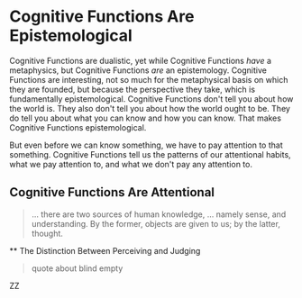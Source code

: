 # Cognitive Functions Are Epistemological

Cognitive Functions are dualistic, yet while Cognitive Functions *have* a metaphysics, but Cognitive Functions *are* an epistemology. Cognitive Functions are interesting, not so much for the metaphysical basis on which they are founded, but because the perspective they take, which is fundamentally epistemological. Cognitive Functions don't tell you about how the world is. They also don't tell you about how the world ought to be. They do tell you about what you can know and how you can know. That makes Cognitive Functions epistemological.

But even before we can know something, we have to pay attention to that something. Cognitive Functions tell us the patterns of our attentional habits, what we pay attention to, and what we don't pay any attention to.

## Cognitive Functions Are Attentional


> ... there are two sources of human knowledge, ... namely sense, and understanding. By the former, objects are given to us; by the latter, thought.


** The Distinction Between Perceiving and Judging

> quote about blind empty

ZZ

